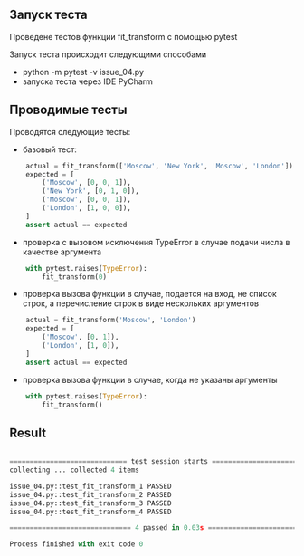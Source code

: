 ## Запуск теста

Проведене тестов функции fit_transform с помощью pytest

Запуск теста происходит следующими способами

- python -m pytest -v issue_04.py
- запуска теста через IDE PyCharm

## Проводимые тесты

Проводятся следующие тесты:

- базовый тест:

```python
    actual = fit_transform(['Moscow', 'New York', 'Moscow', 'London'])
    expected = [
        ('Moscow', [0, 0, 1]),
        ('New York', [0, 1, 0]),
        ('Moscow', [0, 0, 1]),
        ('London', [1, 0, 0]),
    ]
    assert actual == expected     
```

- проверка с вызовом исключения TypeError в случае подачи числа в качестве аргумента

```python
    with pytest.raises(TypeError):
        fit_transform(0)
```

- проверка вызова функции в случае, подается на вход, не список строк, а перечисление строк в виде нескольких аргументов

```python
    actual = fit_transform('Moscow', 'London')
    expected = [
        ('Moscow', [0, 1]),
        ('London', [1, 0]),
    ]
    assert actual == expected

```
    
- проверка вызова функции в случае, когда не указаны аргументы
  
  
```python
    with pytest.raises(TypeError):
        fit_transform()
```


## Result

```python

============================= test session starts =============================
collecting ... collected 4 items

issue_04.py::test_fit_transform_1 PASSED                                 [ 25%]
issue_04.py::test_fit_transform_2 PASSED                                 [ 50%]
issue_04.py::test_fit_transform_3 PASSED                                 [ 75%]
issue_04.py::test_fit_transform_4 PASSED                                 [100%]

============================== 4 passed in 0.03s ==============================

Process finished with exit code 0


```